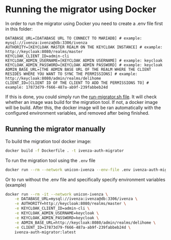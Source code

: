 # Running the migrator using Docker
In order to run the migrator using Docker you need to create a .env file first in this folder:

```
DATABASE_URL=[DATABASE URL TO CONNECT TO MARIADB] # example: mysql://ivenza:ivenza@db:3306/ivenza
AUTHORITY=[KEYCLOAK MASTER REALM ON THE KEYCLOAK INSTANCE] # example: http://keycloak:8080/realms/master
KEYCLOAK_CLIENT_ID=admin-cli
KEYCLOAK_ADMIN_USERNAME=[KEYCLOAK ADMIN USERNAME] # example: keycloak
KEYCLOAK_ADMIN_PASSWORD=[KEYCLOAK ADMIN PASSWORD] # example: keycloak
ADMIN_BASE_URL=[THE ADMIN BASE URL OF THE REALM WHERE THE CLIENT RESIDES WHERE YOU WANT TO SYNC THE PERMISSIONS] # example: http://keycloak:8080/admin/realms/delihome
CLIENT_ID=[CLIENT ID OF THE CLIENT TO ADD THE PERMISSIONS TO] # example: 17873d79-f666-487a-ab9f-239fabbeb24d
```

If this is done, you could simply run the [run-migrator.sh file](./run-migrator.sh). It will check whether an image was build for the migration tool. If not, a docker image will be build.
After this, the docker image will be ran automatically with the configured environment variables, and removed after being finished.

## Running the migrator manually

To build the migration tool docker image:

```bash 
docker build -f Dockerfile . -t ivenza-auth-migrator
```

To run the migration tool using the `.env` file

```bash 
docker run --rm --network unicon-ivenza --env-file .env ivenza-auth-migrator:latest
```

Or to run without the .env file and specifically specify environment variables (example)
```bash
docker run --rm -it --network unicon-ivenza \
    -e DATABASE_URL=mysql://ivenza:ivenza@db:3306/ivenza \
    -e AUTHORITY=http://keycloak:8080/realms/master \
    -e KEYCLOAK_CLIENT_ID=admin-cli \
    -e KEYCLOAK_ADMIN_USERNAME=keycloak \
    -e KEYCLOAK_ADMIN_PASSWORD=keycloak \
    -e ADMIN_BASE_URL=http://keycloak:8080/admin/realms/delihome \
    -e CLIENT_ID=17873d79-f666-487a-ab9f-239fabbeb24d \
    ivenza-auth-migrator:latest
```
